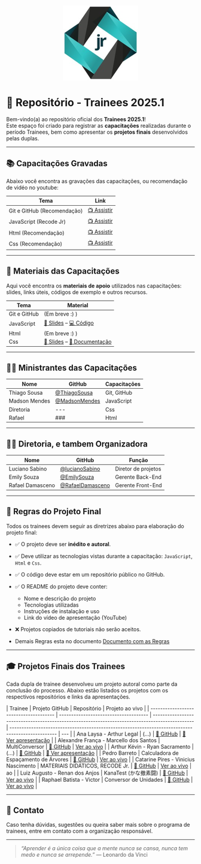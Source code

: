 <p align="center">
  <img src="https://github.com/RecodeJr/Capacita-o-Trainees-2025.1/blob/main/img/recodelogo.jpeg?raw=true" alt="Logo da Empresa" width="200"/>
</p>

# 🚀 Repositório - Trainees 2025.1

Bem-vindo(a) ao repositório oficial dos **Trainees 2025.1**!  
Este espaço foi criado para registrar as **capacitações** realizadas durante o período Trainees, bem como apresentar os **projetos finais** desenvolvidos pelas duplas.

---

## 📚 Capacitações Gravadas

Abaixo você encontra as gravações das capacitações, ou recomendação de vidéo no youtube:

| Tema                        | Link                                                            |
| --------------------------- | --------------------------------------------------------------- |
| Git e GitHub (Recomendação) | [📺 Assistir](https://youtu.be/DqTITcMq68k?si=wyHQUomxcFMNyVZp) |
| JavaScript (Recode Jr)      | [📺 Assistir](https://youtu.be/j8Mh3hIyHU8)                     |
| Html (Recomendação)         | [📺 Assistir](https://youtu.be/Fhy-5CtVkiM?si=b0kqxzXmKzZ5I0aD) |
| Css (Recomendação)          | [📺 Assistir](https://youtu.be/AB35iSr1YyA?si=H--4xDHNx-PSTdaq) |

---

## 🧾 Materiais das Capacitações

Aqui você encontra os **materiais de apoio** utilizados nas capacitações: slides, links úteis, códigos de exemplo e outros recursos.

| Tema         | Material                                                                                                                                                                                                                                 |
| ------------ | ---------------------------------------------------------------------------------------------------------------------------------------------------------------------------------------------------------------------------------------- |
| Git e GitHub | (Em breve :) )                                                                                                                                                                                                                           |
| JavaScript   | [📄 Slides](https://github.com/RecodeJr/Capacita-o-Trainees-2025.1/tree/main/materialCapacitacao/js/apresentacao) – [💻 Código](https://github.com/RecodeJr/Capacita-o-Trainees-2025.1/tree/main/materialCapacitacao/js/Exemplo)         |
| Html         | (Em breve :) )                                                                                                                                                                                                                           |
| Css          | [📄 Slides](https://github.com/RecodeJr/Capacita-o-Trainees-2025.1/tree/main/materialCapacitacao/Css/apresentacao) – [📘 Documentação](https://github.com/RecodeJr/Capacita-o-Trainees-2025.1/tree/main/materialCapacitacao/Css/Exemplo) |

---

## 🧑‍🏫 Ministrantes das Capacitações

| Nome          | GitHub                                           | Capacitações |
| ------------- | ------------------------------------------------ | ------------ |
| Thiago Sousa  | [@ThiagoSousa](https://github.com/ThiagoSousa81) | Git, GitHub  |
| Madson Mendes | [@MadsonMendes](https://github.com/MadsonMendes) | JavaScript   |
| Diretoria     | ---                                              | Css          |
| Rafael        | ###                                              | Html         |

---

## 🧑‍💼 Diretoria, e tambem Organizadora

| Nome             | GitHub                                                  | Função              |
| ---------------- | ------------------------------------------------------- | ------------------- |
| Luciano Sabino   | [@lucianoSabino](https://github.com/lucianorod)         | Diretor de projetos |
| Emily Souza      | [@EmilySouza](https://github.com/souzaemily)            | Gerente Back-End    |
| Rafael Damasceno | [@RafaelDamasceno](https://github.com/Rafael-Damasceno) | Gerente Front-End   |

---

## 📜 Regras do Projeto Final

Todos os trainees devem seguir as diretrizes abaixo para elaboração do projeto final:

- ✅ O projeto deve ser **inédito e autoral**.
- ✅ Deve utilizar as tecnologias vistas durante a capacitação: `JavaScript`, `Html` e `Css`.
- ✅ O código deve estar em um repositório público no GitHub.
- ✅ O README do projeto deve conter:
  - Nome e descrição do projeto
  - Tecnologias utilizadas
  - Instruções de instalação e uso
  - Link do vídeo de apresentação (YouTube)
- ❌ Projetos copiados de tutoriais não serão aceitos.

- Demais Regras esta no documento [Documento com as Regras](https://github.com/RecodeJr/Capacita-o-Trainees-2025.1/blob/main/RegrasDaCapacitacao/Processo_Seletivo_DP_Recode.docx.pdf)

---

## 🎓 Projetos Finais dos Trainees

Cada dupla de trainee desenvolveu um projeto autoral como parte da conclusão do processo. Abaixo estão listados os projetos com os respectivos repositórios e links da apresentações.

| Trainee                                | Projeto GitHub                        | Repositório                                                                                     | Projeto ao vivo                                                                                   |
| -------------------------------------- | ------------------------------------- | ----------------------------------------------------------------------------------------------- | ------------------------------------------------------------------------------------------------- | --- |
| Ana Laysa - Arthur Legal               | (...)                                 | [🔗 GitHub](###)                                                                                | [🎥 Ver apresentação](###)                                                                        |
| Alexandre França - Marcello dos Santos | MultiConversor                        | [🔗 GitHub](https://github.com/Alexandr3Franca/recode-project-converter)                        | [Ver ao vivo](https://alexandr3franca.github.io/recode-project-converter/)                        |
| Arthur Kévin - Ryan Sacramento         | (...)                                 | [🔗 GitHub](###)                                                                                | [🎥 Ver apresentação](###)                                                                        |
| Pedro Barreto                          | Calculadora de Espaçamento de Árvores | [🔗 GitHub](https://github.com/Ollopo77BR/Projeto-Recode-Cauculadora-de-espa-amento-de-rvores-) | [Ver ao vivo](https://ollopo77br.github.io/Projeto-Recode-Cauculadora-de-espa-amento-de-rvores-/) |
| Catarine Pires - Vinicius Nascimento   | MATERIAIS DIDÁTICOS, RECODE Jr.       | [🔗 GitHub](https://github.com/Vini-Nasc/recode-conteudo/tree/main)                             | [Ver ao vivo](###)                                                                                | ao  |
| Luiz Augusto - Renan dos Anjos         | KanaTest (かな撤素闘)                 | [🔗 GitHub](https://github.com/Luwiigi/KanaTest)                                                | [Ver ao vivo](https://luwiigi.github.io/KanaTest/)                                                |
| Raphael Batista - Victor               | Conversor de Unidades                 | [🔗 GitHub](https://github.com/Victor379/Projeto-Recodejr)                                      | [Ver ao vivo](https://victor379.github.io/Projeto-Recodejr/)                                      |

---

## 💬 Contato

Caso tenha dúvidas, sugestões ou queira saber mais sobre o programa de trainees, entre em contato com a organização responsável.

---

> _“Aprender é a única coisa que a mente nunca se cansa, nunca tem medo e nunca se arrepende.”_ — Leonardo da Vinci

